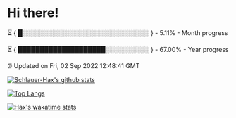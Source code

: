 # Hi there!

⏳ { █░░░░░░░░░░░░░░░░░░░░░░░░░░░░░ } - 5.11% - Month progress

⏳ { ████████████████████░░░░░░░░░░ } - 67.00% - Year progress

⏰ Updated on Fri, 02 Sep 2022 12:48:41 GMT


[![Schlauer-Hax's github stats](https://github-readme-stats.vercel.app/api?username=Schlauer-Hax&show_icons=true&theme=dark&count_private=true)](https://github.com/Schlauer-Hax)


[![Top Langs](https://github-readme-stats.vercel.app/api/top-langs/?username=Schlauer-Hax&layout=compact&theme=dark)](https://github.com/Schlauer-Hax?tab=repositories)


[![Hax's wakatime stats](https://github-readme-stats.vercel.app/api/wakatime?username=Hax&theme=dark)](https://wakatime.com/@Hax)

